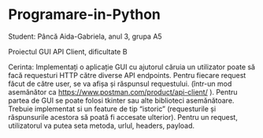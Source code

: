 # Programare-in-Python
Student: Pâncă Aida-Gabriela, anul 3, grupa A5

Proiectul GUI API Client, dificultate B

Cerinta: Implementați o aplicație GUI cu ajutorul căruia un utilizator poate să facă requesturi HTTP către diverse API endpoints.
Pentru fiecare request făcut de către user, se va afișa și răspunsul requestului. (într-un mod asemănător ca https://www.postman.com/product/api-client/ ).
Pentru partea de GUI se poate folosi tkinter sau alte biblioteci asemănătoare.
Trebuie implementat si un feature de tip “istoric” (requesturile și răspunsurile acestora să poată fi accesate ulterior).
Pentru un request, utilizatorul va putea seta metoda, urlul, headers, payload.
